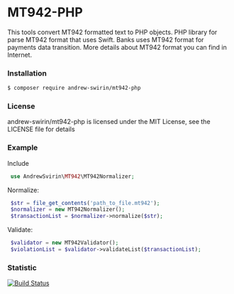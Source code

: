 # MT942-PHP
This tools convert MT942 formatted text to PHP objects. PHP library for parse MT942 format that uses Swift.
Banks uses MT942 format for payments data transition.
More details about MT942 format you can find in Internet.

### Installation
```bash
$ composer require andrew-swirin/mt942-php
```

### License
andrew-swirin/mt942-php is licensed under the MIT License, see the LICENSE file for details

### Example
Include
```php
 use AndrewSvirin\MT942\MT942Normalizer;
```
Normalize:
```php
 $str = file_get_contents('path_to_file.mt942');
 $normalizer = new MT942Normalizer();
 $transactionList = $normalizer->normalize($str);
```
Validate:
```php      
 $validator = new MT942Validator();
 $violationList = $validator->validateList($transactionList);
```

### Statistic
[![Build Status](https://travis-ci.org/andrew-svirin/mt942-php.svg?branch=master)](https://travis-ci.com/andrew-svirin/mt942-php)